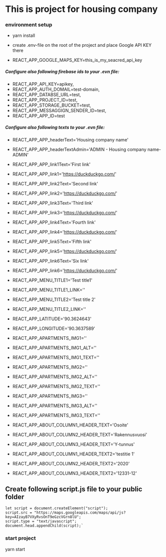 # This is project for housing company

### environment setup
- yarn install
- create .env-file on the root of the project and place Google API KEY there

- REACT_APP_GOOGLE_MAPS_KEY=this_is_my_seacred_api_key

##### Configure also following firebase ids to your .evn file:
- REACT_APP_API_KEY=apikey,
- REACT_APP_AUTH_DOMAIL=test-domain,
- REACT_APP_DATABSE_URL=test,
- REACT_APP_PROJECT_ID=test,
- REACT_APP_STORAGE_BUCKET=test,
- REACT_APP_MESSAGGIGN_SENDER_ID=test,
- REACT_APP_APP_ID=test


##### Configure also following texts to your .evn file:
- REACT_APP_APP_headerText='Housing company name'
- REACT_APP_APP_headerTextAdmin='ADMIN - Housing company name- ADMIN'

- REACT_APP_APP_link1Text='First link'
- REACT_APP_APP_link1='https://duckduckgo.com/'
- REACT_APP_APP_link2Text='Second link'
- REACT_APP_APP_link2='https://duckduckgo.com/'
- REACT_APP_APP_link3Text='Third link'
- REACT_APP_APP_link3='https://duckduckgo.com/'
- REACT_APP_APP_link4Text='Fourth link'
- REACT_APP_APP_link4='https://duckduckgo.com/'
- REACT_APP_APP_link5Text='Fifth link'
- REACT_APP_APP_link5='https://duckduckgo.com/'
- REACT_APP_APP_link6Text='Six link'
- REACT_APP_APP_link6='https://duckduckgo.com/'
- REACT_APP_MENU_TITLE1='Test title1'
- REACT_APP_MENU_TITLE1_LINK=''
- REACT_APP_MENU_TITLE2='Test title 2'
- REACT_APP_MENU_TITLE2_LINK=''
- REACT_APP_LATITUDE='90.3624643'
- REACT_APP_LONGITUDE='90.3637589'
- REACT_APP_APARTMENTS_IMG1=''
- REACT_APP_APARTMENTS_IMG1_ALT=''
- REACT_APP_APARTMENTS_IMG1_TEXT=''
- REACT_APP_APARTMENTS_IMG2=''
- REACT_APP_APARTMENTS_IMG2_ALT=''
- REACT_APP_APARTMENTS_IMG2_TEXT=''
- REACT_APP_APARTMENTS_IMG3=''
- REACT_APP_APARTMENTS_IMG3_ALT=''
- REACT_APP_APARTMENTS_IMG3_TEXT=''
- REACT_APP_ABOUT_COLUMN1_HEADER_TEXT='Osoite'
- REACT_APP_ABOUT_COLUMN2_HEADER_TEXT='Rakennusvuosi'
- REACT_APP_ABOUT_COLUMN3_HEADER_TEXT='Y-tunnus'
- REACT_APP_ABOUT_COLUMN1_HEADER_TEXT2='testitie 1'
- REACT_APP_ABOUT_COLUMN2_HEADER_TEXT2='2020'
- REACT_APP_ABOUT_COLUMN3_HEADER_TEXT2='12331-12'

## Create following script.js file to your public folder

````
let script = document.createElement("script");
script.src = "https://maps.googleapis.com/maps/api/js?key=AIzayB7VXyRvsOnT9eGzcVGrn8lU";
script.type = "text/javascript";
document.head.appendChild(script);`
````
### start project
yarn start
